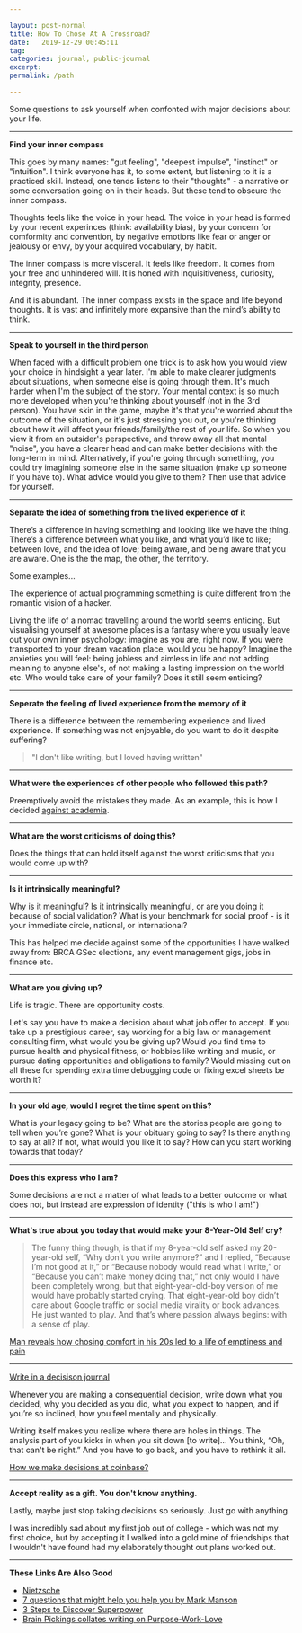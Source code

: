 ```yaml
---

layout: post-normal
title: How To Chose At A Crossroad?
date:   2019-12-29 00:45:11
tag: 
categories: journal, public-journal
excerpt: 
permalink: /path

---
```


Some questions to ask yourself when confonted with major decisions about your life.

----

**Find your inner compass**

This goes by many names: "gut feeling", "deepest impulse", "instinct" or "intuition". I think everyone has it, to some extent, but listening to it is a practiced skill. Instead, one tends listens to their "thoughts" - a narrative or some conversation going on in their heads. But these tend to obscure the inner compass. 

Thoughts  feels like the voice in your head. The voice in your head is formed by your recent experinces (think: availability bias), by your concern for comformity and convention, by negative emotions like fear or anger or jealousy or envy,  by your acquired vocabulary,  by habit. 

The inner compass is more visceral. It feels like freedom. It comes from your free and unhindered will. It is honed with inquisitiveness, curiosity, integrity, presence. 

And it is abundant.  The inner compass exists in the space and life beyond thoughts.   It is vast and infinitely more expansive than the mind’s ability to think.  


---

**Speak to yourself in the third person**

When faced with a difficult problem one trick is to ask how you would view your choice in hindsight a year later. I'm able to make clearer judgments about situations, when someone else is going through them. It's much harder when I'm the subject of the story.  Your mental context is so much more developed when you're thinking about yourself (not in the 3rd person). You have skin in the game, maybe it's that you're worried about the outcome of the situation, or it's just stressing you out, or you're thinking about how it will affect your friends/family/the rest of your life. So when you view it from an outsider's perspective, and throw away all that mental "noise", you have a clearer head and can make better decisions with the long-term in mind.  Alternatively, if you're going through something, you could try imagining someone else in the same situation (make up someone if you have to). What advice would you give to them? Then use that advice for yourself.

---

**Separate the idea of something from the lived experience of it** 

There’s a difference in having something and looking like we have the thing. There’s a difference between what you like, and what you’d like to like; between love, and the idea of love; being aware, and being aware that you are aware.  One is the the map, the other, the territory.

Some examples...

The experience of actual programming something is quite different from the romantic vision of a hacker.  

Living the life of a nomad travelling around the world seems enticing. But visualising yourself at awesome places is a fantasy where you usually leave out your own inner psychology: imagine as you are, right now. If you were transported to your dream vacation place, would you be happy?  Imagine the anxieties you will feel:  being jobless and aimless in life and not adding meaning to anyone else's, of not making a lasting impression on the world etc.  Who would take care of your family? Does it still seem enticing?


---

**Seperate the feeling of lived experience from the memory of it**

There is a difference between the remembering experience and lived experience.  If something was not enjoyable, do you want to do it despite suffering? 


> "I don't like writing, but I loved having written"

---

**What were the experiences of other people who followed this path?**

Preemptively avoid the mistakes they made. As an example, this is how I decided [against academia](/academia).

---

**What are the worst criticisms of doing this?**

Does the things that can hold itself against the worst criticisms that you would come up with?  


---

**Is it intrinsically meaningful?**

Why is it meaningful?  Is it intrinsically meaningful, or are you doing it because of social validation? What is your benchmark for social proof - is it your immediate circle, national, or international?

This has helped me decide against some of the opportunities I have walked away from: BRCA GSec elections, any event management gigs, jobs in finance etc. 

---

**What are you giving up?**

Life is tragic. There are opportunity costs.

Let's say you have to make a decision about what job offer to accept. If you take up a prestigious career, say working for a big law or management consulting firm, what would you be giving up?   Would you find time to pursue health and physical fitness, or hobbies like writing and music, or pursue dating opportunities and obligations to family?  Would missing out on all these for spending extra time debugging code or fixing excel sheets be worth it?

---

**In your old age, would I regret the time spent on this?**

What is your legacy going to be? What are the stories people are going to tell when you’re gone? What is your obituary going to say? Is there anything to say at all? If not, what would you like it to say? How can you start working towards that today?

---

**Does this express who I am?** 

Some decisions are not a matter of what leads to a better outcome or what does not, but instead are expression of identity ("this is who I am!") 


----

**What's true about you today that would make your 8-Year-Old Self cry?**


> The funny thing though, is that if my 8-year-old self asked my 20-year-old self, “Why don’t you write anymore?” and I replied, “Because I’m not good at it,” or “Because nobody would read what I write,” or “Because you can’t make money doing that,” not only would I have been completely wrong, but that eight-year-old-boy version of me would have probably started crying. That eight-year-old boy didn’t care about Google traffic or social media virality or book advances. He just wanted to play. And that’s where passion always begins: with a sense of play.

[Man reveals how chosing comfort in his 20s led to a life of emptiness and pain](https://nextshark.com/man-reveals-how-choosing-comfort-in-his-20s-led-to-a-life-of-emptiness-and-pain/)

----

[Write in a decisison journal](https://www.fs.blog/2014/02/decision-journal/)

Whenever you are making a consequential decision, write down what you decided, why you decided as you did, what you expect to happen, and if you’re so inclined, how you feel mentally and physically. 

Writing itself makes you realize where there are holes in things.  The analysis part of you kicks in when you sit down [to write]... You think, “Oh, that can't be right.” And you have to go back, and you have to rethink it all. 

[How we make decisions at coinbase?](https://medium.com/@barmstrong/how-we-make-decisions-at-coinbase-cd6c630322e9)

-----

**Accept reality as a gift. You don't know anything.**

Lastly, maybe just stop taking decisions so seriously. Just go with anything.

I was incredibly sad about my first job out of college - which was not my first choice, but by accepting it I walked into a gold mine of friendships that I wouldn't have found had my elaborately thought out plans worked out.


----

**These Links Are Also Good**

- [Nietzsche](https://www.brainpickings.org/2015/09/30/nietzsche-find-yourself-schopenhauer-as-educator/)
- [7 questions that might help you help you by Mark Manson](http://markmanson.net/life-purpose)
- [3 Steps to Discover Superpower](https://medium.com/the-mission/3-steps-to-discover-your-superpowers-64516d3673ca)
- [Brain Pickings collates writing on Purpose-Work-Love](http://www.brainpickings.org/2012/02/27/purpose-work-love/)
